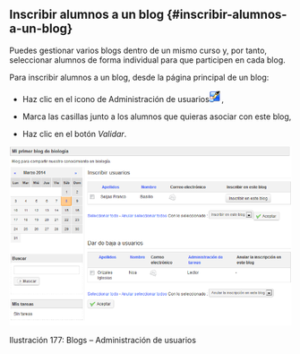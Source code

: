 ## Inscribir alumnos a un blog {#inscribir-alumnos-a-un-blog}

Puedes gestionar varios blogs dentro de un mismo curso y, por tanto, seleccionar alumnos de forma individual para que participen en cada blog.

Para inscribir alumnos a un blog, desde la página principal de un blog:

*   Haz clic en el icono de Administración de usuarios![](../assets/graphics309.png),

*   Marca las casillas junto a los alumnos que quieras asociar con este blog,

*   Haz clic en el botón _Validar_.

![](../assets/graphics312.png)

Ilustración 177: Blogs – Administración de usuarios